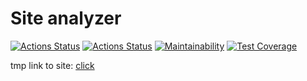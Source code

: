 # Site analyzer

[![Actions Status](https://github.com/SerKonstantin/java-project-72/actions/workflows/hexlet-check.yml/badge.svg)](https://github.com/SerKonstantin/java-project-72/actions)
[![Actions Status](https://github.com/SerKonstantin/java-project-72/actions/workflows/build.yml/badge.svg)](https://github.com/SerKonstantin/java-project-72/actions)
[![Maintainability](https://api.codeclimate.com/v1/badges/aa2bce53e386128eb3aa/maintainability)](https://codeclimate.com/github/SerKonstantin/java-project-72/maintainability)
[![Test Coverage](https://api.codeclimate.com/v1/badges/aa2bce53e386128eb3aa/test_coverage)](https://codeclimate.com/github/SerKonstantin/java-project-72/test_coverage)

tmp link to site: [click](https://site-analyzer-l13r.onrender.com)
